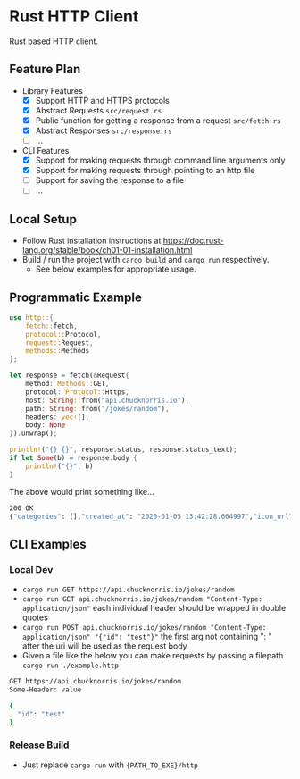 # Rust HTTP Client

Rust based HTTP client.

## Feature Plan

- Library Features
  - [x] Support HTTP and HTTPS protocols
  - [x] Abstract Requests `src/request.rs`
  - [x] Public function for getting a response from a request `src/fetch.rs`
  - [x] Abstract Responses `src/response.rs`
  - [ ] ...
- CLI Features
  - [x] Support for making requests through command line arguments only
  - [x] Support for making requests through pointing to an http file
  - [ ] Support for saving the response to a file
  - [ ] ...

## Local Setup

- Follow Rust installation instructions at https://doc.rust-lang.org/stable/book/ch01-01-installation.html
- Build / run the project with `cargo build` and `cargo run` respectively.
  - See below examples for appropriate usage.

## Programmatic Example

```rust
use http::{
    fetch::fetch,
    protocol::Protocol,
    request::Request,
    methods::Methods
};

let response = fetch(&Request{
    method: Methods::GET,
    protocol: Protocol::Https,
    host: String::from("api.chucknorris.io"),
    path: String::from("/jokes/random"),
    headers: vec![],
    body: None
}).unwrap();

println!("{} {}", response.status, response.status_text);
if let Some(b) = response.body {
    println!("{}", b)
}
```

The above would print something like...
```sh
200 OK
{"categories": [],"created_at": "2020-01-05 13:42:28.664997","icon_url": "https://assets.chucknorris.host/img/avatar/chuck-norris.png","id": "9FqrXimEQ2-XoPbAx-UcBA","updated_at": "2020-01-05 13:42:28.664997","url": "https://api.chucknorris.io/jokes/9FqrXimEQ2-XoPbAx-UcBA","value": "Adobe Flash runs on Chuck Norris' iPhone."}
```

## CLI Examples

### Local Dev

- `cargo run GET https://api.chucknorris.io/jokes/random`
- `cargo run GET api.chucknorris.io/jokes/random "Content-Type: application/json"` each individual header should be wrapped in double quotes
- `cargo run POST api.chucknorris.io/jokes/random "Content-Type: application/json" "{"id": "test"}"` the first arg not containing ": " after the uri will be used as the request body
- Given a file like the below you can make requests by passing a filepath `cargo run ./example.http`

```sh
GET https://api.chucknorris.io/jokes/random
Some-Header: value

{
  "id": "test"
}
```

### Release Build

- Just replace `cargo run` with `{PATH_TO_EXE}/http`
